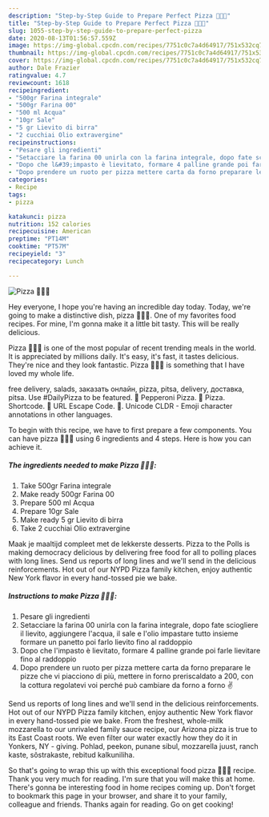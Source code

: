```yaml
---
description: "Step-by-Step Guide to Prepare Perfect Pizza 🍕🍕🍕"
title: "Step-by-Step Guide to Prepare Perfect Pizza 🍕🍕🍕"
slug: 1055-step-by-step-guide-to-prepare-perfect-pizza
date: 2020-08-13T01:56:57.559Z
image: https://img-global.cpcdn.com/recipes/7751c0c7a4d64917/751x532cq70/pizza-🍕🍕🍕-recipe-main-photo.jpg
thumbnail: https://img-global.cpcdn.com/recipes/7751c0c7a4d64917/751x532cq70/pizza-🍕🍕🍕-recipe-main-photo.jpg
cover: https://img-global.cpcdn.com/recipes/7751c0c7a4d64917/751x532cq70/pizza-🍕🍕🍕-recipe-main-photo.jpg
author: Dale Frazier
ratingvalue: 4.7
reviewcount: 1618
recipeingredient:
- "500gr Farina integrale"
- "500gr Farina 00"
- "500 ml Acqua"
- "10gr Sale"
- "5 gr Lievito di birra"
- "2 cucchiai Olio extravergine"
recipeinstructions:
- "Pesare gli ingredienti"
- "Setacciare la farina 00 unirla con la farina integrale, dopo fate sciogliere il lievito, aggiungere l&#39;acqua, il sale e l&#39;olio impastare tutto insieme formare un panetto poi farlo lievito fino al raddoppio"
- "Dopo che l&#39;impasto è lievitato, formare 4 palline grande poi farle lievitare fino al raddoppio"
- "Dopo prendere un ruoto per pizza mettere carta da forno preparare le pizze che vi piacciono di più, mettere in forno preriscaldato a 200, con la cottura regolatevi voi perché può cambiare da forno a forno ✌️"
categories:
- Recipe
tags:
- pizza

katakunci: pizza 
nutrition: 152 calories
recipecuisine: American
preptime: "PT14M"
cooktime: "PT57M"
recipeyield: "3"
recipecategory: Lunch

---
```



![Pizza 🍕🍕🍕](https://img-global.cpcdn.com/recipes/7751c0c7a4d64917/751x532cq70/pizza-🍕🍕🍕-recipe-main-photo.jpg)

Hey everyone, I hope you're having an incredible day today. Today, we're going to make a distinctive dish, pizza 🍕🍕🍕. One of my favorites food recipes. For mine, I'm gonna make it a little bit tasty. This will be really delicious.

Pizza 🍕🍕🍕 is one of the most popular of recent trending meals in the world. It is appreciated by millions daily. It's easy, it's fast, it tastes delicious. They're nice and they look fantastic. Pizza 🍕🍕🍕 is something that I have loved my whole life.

free delivery, salads, заказать онлайн, pizza, pitsa, delivery, доставка, pitsa. Use #DailyPizza to be featured. 🍕 Pepperoni Pizza. 🍕 Pizza. Shortcode. :pizza: URL Escape Code. 🍕. Unicode CLDR - Emoji character annotations in other languages.


To begin with this recipe, we have to first prepare a few components. You can have pizza 🍕🍕🍕 using 6 ingredients and 4 steps. Here is how you can achieve it.

<!--inarticleads1-->

##### The ingredients needed to make Pizza 🍕🍕🍕:

1. Take 500gr Farina integrale
1. Make ready 500gr Farina 00
1. Prepare 500 ml Acqua
1. Prepare 10gr Sale
1. Make ready 5 gr Lievito di birra
1. Take 2 cucchiai Olio extravergine


Maak je maaltijd compleet met de lekkerste desserts. Pizza to the Polls is making democracy delicious by delivering free food for all to polling places with long lines. Send us reports of long lines and we&#39;ll send in the delicious reinforcements. Hot out of our NYPD Pizza family kitchen, enjoy authentic New York flavor in every hand-tossed pie we bake. 

<!--inarticleads2-->

##### Instructions to make Pizza 🍕🍕🍕:

1. Pesare gli ingredienti
1. Setacciare la farina 00 unirla con la farina integrale, dopo fate sciogliere il lievito, aggiungere l&#39;acqua, il sale e l&#39;olio impastare tutto insieme formare un panetto poi farlo lievito fino al raddoppio
1. Dopo che l&#39;impasto è lievitato, formare 4 palline grande poi farle lievitare fino al raddoppio
1. Dopo prendere un ruoto per pizza mettere carta da forno preparare le pizze che vi piacciono di più, mettere in forno preriscaldato a 200, con la cottura regolatevi voi perché può cambiare da forno a forno ✌️


Send us reports of long lines and we&#39;ll send in the delicious reinforcements. Hot out of our NYPD Pizza family kitchen, enjoy authentic New York flavor in every hand-tossed pie we bake. From the freshest, whole-milk mozzarella to our unrivaled family sauce recipe, our Arizona pizza is true to its East Coast roots. We even filter our water exactly how they do it in Yonkers, NY - giving. Pohlad, peekon, punane sibul, mozzarella juust, ranch kaste, sõstrakaste, rebitud kalkuniliha. 

So that's going to wrap this up with this exceptional food pizza 🍕🍕🍕 recipe. Thank you very much for reading. I'm sure that you will make this at home. There's gonna be interesting food in home recipes coming up. Don't forget to bookmark this page in your browser, and share it to your family, colleague and friends. Thanks again for reading. Go on get cooking!
